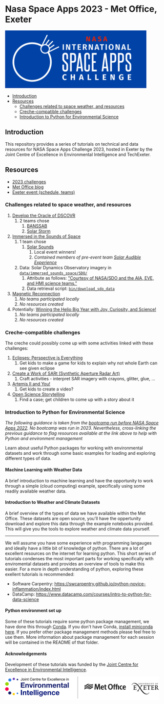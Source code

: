 # Nasa Space Apps 2023 - Met Office, Exeter

![NASA SpaceApps Logo](nasa_spaceapps_logo.png)

* [Introduction](#introduction)
* [Resources](#resources)
  * [Challenges related to space weather, and resources](#challenges-related-to-space-weather-and-resources)
  * [Creche-compatible challenges](#creche-compatible-challenges)
  * [Introduction to Python for Environmental Science](#introduction-to-python-for-environmental-science)

## Introduction

This repository provides a series of tutorials on technical and data resources
for NASA Space Apps Challenge 2023, hosted in Exeter by the Joint Centre of Excellence
in Environmental Intelligence and TechExeter.

## Resources

* [2023 challenges](https://www.spaceappschallenge.org/2023/challenges/)
* [Met Office blog](https://blog.metoffice.gov.uk/2023/09/07/nasa-space-apps-challenge-is-coming-to-exeter/)
* [Exeter event (schedule, teams)](https://www.spaceappschallenge.org/2023/locations/exeter/)

### Challenges related to space weather, and resources

1. [Develop the Oracle of DSCOVR](https://www.spaceappschallenge.org/2023/challenges/develop-the-oracle-of-dscovr/)
   1. 2 teams chose
      1. [BANSSAB](https://www.spaceappschallenge.org/2023/find-a-team/banssab/)
      2. [Solar Storm](https://www.spaceappschallenge.org/2023/find-a-team/solar-storm/)
2. [Immersed in the Sounds of Space](https://www.spaceappschallenge.org/2023/challenges/immersed-in-the-sounds-of-space/)
   1. 1 team chose
      1. [Solar Sounds](https://www.spaceappschallenge.org/2023/find-a-team/solar-sounds/)
         1. Local event winners!
         2. *Contained members of pre-event team [Solar Audible Experience](https://www.spaceappschallenge.org/2023/find-a-team/solar-sounds/)*
   2. Data: Solar Dynamics Observatory imagery in [`data/immersed_sounds_space/SDO/`](data/immersed_sounds_space/SDO/)
      1. Attribute as follows: ["Courtesy of NASA/SDO and the AIA, EVE, and HMI science teams."](https://sdo.gsfc.nasa.gov/data/rules.php)
      2. Data retrieval script: [`bin/download_sdo_data`](bin/download_sdo_data)
3. [Magnetic Reconnection](https://www.spaceappschallenge.org/2023/challenges/magnetic-reconnection/)
   1. *No teams participated locally*
   2. *No resources created*
4. Potentially: [Winning the Helio Big Year with Joy, Curiosity, and Science!](https://www.spaceappschallenge.org/2023/challenges/winning-the-helio-big-year-with-joy-curiosity-and-science/)
   1. *No teams participated locally*
   2. *No resources created*

### Creche-compatible challenges

The creche could possibly come up with some activities linked with these challenges:

1. [Eclipses: Perspective is Everything](https://www.spaceappschallenge.org/2023/challenges/eclipses-perspective-is-everything/)
   1. Get kids to make a game for kids to explain why not whole Earth can see given eclipse
2. [Create a Work of SARt (Synthetic Aperture Radar Art)](https://www.spaceappschallenge.org/2023/challenges/create-a-work-of-sart-synthetic-aperture-radar-art/)
   1. Craft activities - interpret SAR imagery with crayons, glitter, glue, ...
3. [Artemis II and You!](https://www.spaceappschallenge.org/2023/challenges/artemis-ii-and-you/)
   1. Get kids to create a video?
4. [Open Science Storytelling](https://www.spaceappschallenge.org/2023/challenges/open-science-storytelling/)
   1. Find a case; get children to come up with a story about it

### Introduction to Python for Environmental Science

*The following guidance is taken from the [bootcamp run before NASA Space Apps 2022](https://github.com/informatics-lab/spaceapps-2022-mo-bootcamp).*
*No bootcamp was run in 2023.*
*Nevertheless, cross-linking the previous guidance to flag resources available*
*at the link above to help with Python and environment management*

Learn about useful Python packages for working with environmental datasets and work
through some basic examples for loading and exploring different types of data.

#### Machine Learning with Weather Data

A brief introduction to machine learning and have the opportunity to work through
a simple (cloud computing) example, specifically using some readily available weather
data.

#### Introduction to Weather and Climate Datasets

A brief overview of the types of data we have available within the Met Office.
These datasets are open source, you'll have the oppertunity download and explore
this data through the example notebooks provided.
This will give you the tools to explore weather and climate data yourself.

______________________________________________________________________

We will assume you have some experience with programming langauges and ideally have a
little bit of knowledge of python.
There are a lot of excellent resources on the internet for learning python.
This short series of tutorials condenses the most important parts for working
specifically with enviromental datasets and provides an overview of tools to make
this easier.
For a more in depth understanding of python, exploring these exellent tutorials is
recommended:

- Software Carpentry: <https://swcarpentry.github.io/python-novice-inflammation/index.html>
- DataCamp: <https://www.datacamp.com/courses/intro-to-python-for-data-science>

#### Python environment set up

Some of these tutorials require some python package management, we have done this
through [Conda](https://docs.conda.io/projects/conda/en/latest/).
If you don't have Conda, [install miniconda here](https://docs.conda.io/en/latest/miniconda.html).
If you prefer other package management methods please feel free to use them.
More information about package management for each session will be contained in the
README of that folder.

#### Acknowledgements

Development of these tutorials was funded by the [Joint Centre for Excellence in Environmental Intelligence](https://jceei.org/).

![JCEEI logo](jceei_logo.png)
